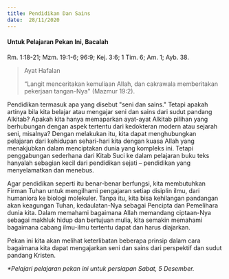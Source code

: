 ```yaml
---
title: Pendidikan Dan Sains
date:  28/11/2020
---
```


#### Untuk Pelajaran Pekan Ini, Bacalah
Rm. 1:18-21; Mzm. 19:1-6; 96:9; Kej. 3:6; 1 Tim. 6; Am. 1; Ayb. 38.

> <p>Ayat Hafalan</p>
> “Langit menceritakan kemuliaan Allah, dan cakrawala memberitakan pekerjaan tangan-Nya" (Mazmur 19:2).

Pendidikan termasuk apa yang disebut "seni dan sains." Tetapi apakah artinya bila kita belajar atau mengajar seni dan sains dari sudut pandang Alkitab? Apakah kita hanya memaparkan ayat-ayat Alkitab pilihan yang berhubungan dengan aspek tertentu dari kedokteran modern atau sejarah seni, misalnya? Dengan melakukan itu, kita dapat menghubungkan pelajaran dari kehidupan sehari-hari kita dengan kuasa Allah yang menakjubkan dalam menciptakan dunia yang kompleks ini. Tetapi penggabungan sederhana dari Kitab Suci ke dalam pelajaran buku teks hanyalah sebagian kecil dari pendidikan sejati – pendidikan yang menyelamatkan dan menebus.

Agar pendidikan seperti itu benar-benar berfungsi, kita membutuhkan Firman Tuhan untuk mengilhami pengajaran setiap disiplin ilmu, dari humaniora ke biologi molekuler. Tanpa itu, kita bisa kehilangan pandangan akan keagungan Tuhan, kedaulatan-Nya sebagai Pencipta dan Pemelihara dunia kita. Dalam memahami bagaimana Allah memandang ciptaan-Nya sebagai makhluk hidup dan bertujuan mulia, kita semakin memahami bagaimana cabang ilmu-ilmu tertentu dapat dan harus diajarkan.

Pekan ini kita akan melihat keterlibatan beberapa prinsip dalam cara bagaimana kita dapat mengajarkan seni dan sains dari perspektif dan sudut pandang Kristen.

_*Pelajari pelajaran pekan ini untuk persiapan Sabat, 5 Desember._